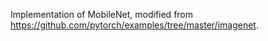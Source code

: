 Implementation of MobileNet, modified from https://github.com/pytorch/examples/tree/master/imagenet.
